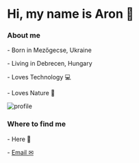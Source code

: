 <h1>Hi, my name is Aron 👋</h1>

<h3>About me</h3> 
<p>- Born in Mezőgecse, Ukraine </p>
<p>- Living in Debrecen, Hungary </p>
<p>- Loves Technology 💻</p>
<p>- Loves Nature 🌳</p>

<p>
  <img src="https://komarev.com/ghpvc/?username=sciencewolf&color=grey" alt="profile">
</p>

<h3>Where to find me</h3>
<p>- Here 👋</p>
- <a href="mailto:aron17marton@gmail.com">Email ✉</a>
